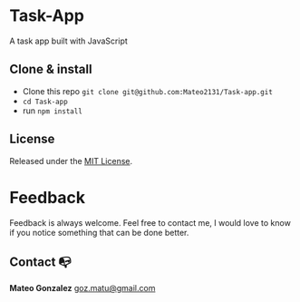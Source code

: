 # Task-App
A task app built with JavaScript

## Clone & install

+ Clone this repo `git clone git@github.com:Mateo2131/Task-app.git`
+ `cd Task-app`
+ run `npm install`

## License

Released under the [MIT License](http://opensource.org/licenses/MIT).

# Feedback

Feedback is always welcome. Feel free to contact me, I would love to know if you notice something that can be done better.

## Contact 📭

**Mateo Gonzalez**
goz.matu@gmail.com
